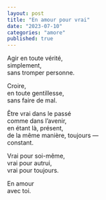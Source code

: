 ```yaml
---
layout: post
title: "En amour pour vrai"
date: "2023-07-10"
categories: "amore"
published: true
---
```


Agir en toute vérité,  
simplement,  
sans tromper personne.  

Croire,  
en toute gentillesse,  
sans faire de mal.  

Être vrai dans le passé  
comme dans l’avenir,  
en étant là, présent,  
de la même manière, toujours —  
constant.  

Vrai pour soi-même,  
vrai pour autrui,  
vrai pour toujours.  

En amour  
avec toi.  

